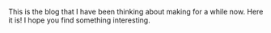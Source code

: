This is the blog that I have been thinking about making for a while now. Here it is! I hope you find something interesting.
